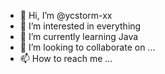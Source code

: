 - 👋 Hi, I’m @ycstorm-xx
- 👀 I’m interested in everything
- 🌱 I’m currently learning Java
- 💞️ I’m looking to collaborate on ...
- 📫 How to reach me ...

<!---
ycstorm-xx/ycstorm-xx is a ✨ special ✨ repository because its `README.md` (this file) appears on your GitHub profile.
You can click the Preview link to take a look at your changes.
--->
